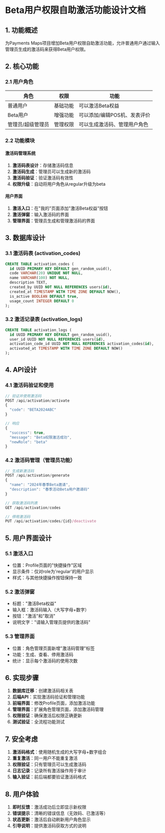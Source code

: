 # Beta用户权限自助激活功能设计文档

## 1. 功能概述

为Payments Maps项目增加Beta用户权限自助激活功能，允许普通用户通过输入管理员生成的激活码来获得Beta用户权限。

## 2. 核心功能

### 2.1 用户角色

| 角色 | 权限 | 功能 |
|------|------|------|
| 普通用户 | 基础功能 | 可以激活Beta权益 |
| Beta用户 | 增强功能 | 可以添加/编辑POS机、发表评价 |
| 管理员/超级管理员 | 管理权限 | 可以生成激活码、管理用户角色 |

### 2.2 功能模块

#### 激活码管理系统
1. **激活码表设计**：存储激活码信息
2. **激活码生成**：管理员可以生成新的激活码
3. **激活码验证**：验证激活码有效性
4. **权限升级**：自动将用户角色从regular升级为beta

#### 用户界面
1. **激活入口**：在"我的"页面添加"激活Beta权益"按钮
2. **激活弹窗**：输入激活码的界面
3. **管理界面**：管理员生成和管理激活码的界面

## 3. 数据库设计

### 3.1 激活码表 (activation_codes)

```sql
CREATE TABLE activation_codes (
  id UUID PRIMARY KEY DEFAULT gen_random_uuid(),
  code VARCHAR(20) UNIQUE NOT NULL,
  name VARCHAR(100) NOT NULL,
  description TEXT,
  created_by UUID NOT NULL REFERENCES users(id),
  created_at TIMESTAMP WITH TIME ZONE DEFAULT NOW(),
  is_active BOOLEAN DEFAULT true,
  usage_count INTEGER DEFAULT 0
);
```

### 3.2 激活记录表 (activation_logs)

```sql
CREATE TABLE activation_logs (
  id UUID PRIMARY KEY DEFAULT gen_random_uuid(),
  user_id UUID NOT NULL REFERENCES users(id),
  activation_code_id UUID NOT NULL REFERENCES activation_codes(id),
  activated_at TIMESTAMP WITH TIME ZONE DEFAULT NOW()
);
```

## 4. API设计

### 4.1 激活码验证和使用

```typescript
// 验证并使用激活码
POST /api/activation/activate
{
  "code": "BETA2024ABC"
}

// 响应
{
  "success": true,
  "message": "Beta权限激活成功",
  "newRole": "beta"
}
```

### 4.2 激活码管理（管理员功能）

```typescript
// 生成新激活码
POST /api/activation/generate
{
  "name": "2024年春季Beta邀请",
  "description": "春季活动Beta用户邀请码"
}

// 获取激活码列表
GET /api/activation/codes

// 停用激活码
PUT /api/activation/codes/{id}/deactivate
```

## 5. 用户界面设计

### 5.1 激活入口
- 位置：Profile页面的"快捷操作"区域
- 显示条件：仅对role为'regular'的用户显示
- 样式：与其他快捷操作按钮保持一致

### 5.2 激活弹窗
- 标题："激活Beta权益"
- 输入框：激活码输入（大写字母+数字）
- 按钮："激活"和"取消"
- 说明文字："请输入管理员提供的激活码"

### 5.3 管理界面
- 位置：角色管理页面新增"激活码管理"标签
- 功能：生成、查看、停用激活码
- 统计：显示每个激活码的使用次数

## 6. 实现步骤

1. **数据库迁移**：创建激活码相关表
2. **后端API**：实现激活码验证和管理功能
3. **前端界面**：修改Profile页面，添加激活功能
4. **管理界面**：扩展角色管理页面，添加激活码管理
5. **权限验证**：确保激活后权限正确更新
6. **测试验证**：全流程功能测试

## 7. 安全考虑

1. **激活码格式**：使用随机生成的大写字母+数字组合
2. **重复激活**：同一用户不能重复激活
3. **权限验证**：只有管理员可以生成激活码
4. **日志记录**：记录所有激活操作用于审计
5. **输入验证**：前后端都要验证激活码格式

## 8. 用户体验

1. **即时反馈**：激活成功后立即显示新权限
2. **错误提示**：清晰的错误信息（无效码、已激活等）
3. **状态更新**：激活后自动刷新用户角色显示
4. **引导说明**：提供激活码获取方式的说明
